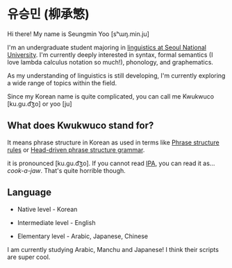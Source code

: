 # 유승민 (柳承慜)
Hi there! My name is Seungmin Yoo [sʰɯŋ.min.ju]

I'm an undergraduate student majoring in [linguistics at Seoul National University](https://linguist.snu.ac.kr/en/). I'm currently deeply interested in syntax, formal semantics (I love lambda calculus notation so much!), phonology, and graphematics. 

As my understanding of linguistics is still developing, I'm currently exploring a wide range of topics within the field. 

Since my Korean name is quite complicated, you can call me Kwukwuco [ku.gu.d͡ʒo] or yoo [ju]

## What does Kwukwuco stand for?
It means phrase structure in Korean as used in terms like [Phrase structure rules](https://en.wikipedia.org/wiki/Phrase_structure_rules) or [Head-driven phrase structure grammar](https://en.wikipedia.org/wiki/Head-driven_phrase_structure_grammar). 

it is pronounced [ku.gu.d͡ʒo]. If you cannot read [IPA](https://en.wikipedia.org/wiki/International_Phonetic_Alphabet), you can read it as... *cook-a-jaw*. That's quite horrible though.

## Language
- Native level - Korean 

- Intermediate level - English

- Elementary level - Arabic, Japanese, Chinese

I am currently studying Arabic, Manchu and Japanese! I think their scripts are super cool.

